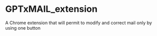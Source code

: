 # GPTxMAIL_extension
A Chrome extension that will permit to modify and correct mail only by using one button
